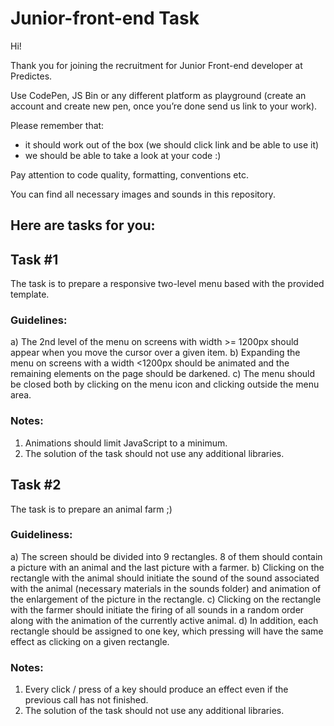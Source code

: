 # Junior-front-end Task

Hi!

Thank you for joining the recruitment for Junior Front-end developer at Predictes. 

Use CodePen, JS Bin or any different platform as playground (create an account and create new pen, once you’re done send us link to your work).

Please remember that:
- it should work out of the box (we should click link and be able to use it)
- we should be able to take a look at your code :)

Pay attention to code quality, formatting, conventions etc.

You can find all necessary images and sounds in this repository.


## Here are tasks for you:

## Task #1
The task is to prepare a responsive two-level menu based with the provided template.

### Guidelines:
a) The 2nd level of the menu on screens with width >= 1200px should appear when you move the cursor over a given item.
b) Expanding the menu on screens with a width <1200px should be animated and the remaining elements on the page should be darkened.
c) The menu should be closed both by clicking on the menu icon and clicking outside the menu area.

### Notes:
1) Animations should limit JavaScript to a minimum.
2) The solution of the task should not use any additional libraries.

## Task #2
The task is to prepare an animal farm ;)

### Guideliness:
a) The screen should be divided into 9 rectangles. 8 of them should contain a picture with an animal and the last picture with a farmer.
b) Clicking on the rectangle with the animal should initiate the sound of the sound associated with the animal (necessary materials in the sounds folder) and animation of the enlargement of the picture in the rectangle. 
c) Clicking on the rectangle with the farmer should initiate the firing of all sounds in a random order along with the animation of the currently active animal.
d) In addition, each rectangle should be assigned to one key, which pressing will have the same effect as clicking on a given rectangle.

### Notes:
1) Every click / press of a key should produce an effect even if the previous call has not finished.
2) The solution of the task should not use any additional libraries.
